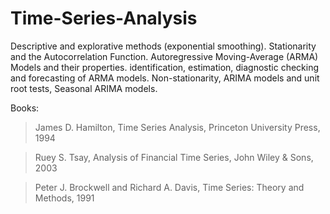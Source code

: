 # Time-Series-Analysis

Descriptive and explorative methods (exponential smoothing). Stationarity and the Autocorrelation Function. Autoregressive Moving-Average (ARMA) Models and their properties. identification, estimation, diagnostic checking and forecasting of ARMA models. Non-stationarity, ARIMA models and unit root tests, Seasonal ARIMA models.

Books: 
>James D. Hamilton, Time Series Analysis, Princeton University Press, 1994

>Ruey S. Tsay, Analysis of Financial Time Series, John Wiley & Sons, 2003

>Peter J. Brockwell and Richard A. Davis, Time Series: Theory and Methods, 1991
